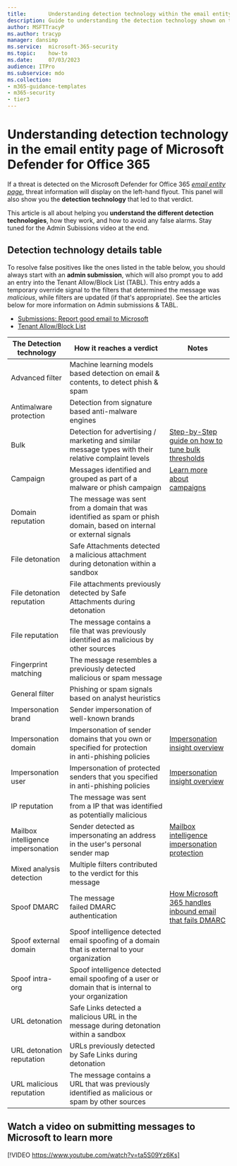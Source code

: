 ```yaml
---
title:       Understanding detection technology within the email entity page in Microsoft Defender for Office 365
description: Guide to understanding the detection technology shown on the email entity page in Microsoft Defender for Office 365, what the detection technologies mean, how they're triggered, and how to resolve false positives (see the admin submission video).
author: MSFTTracyP
ms.author: tracyp
manager: dansimp
ms.service:  microsoft-365-security
ms.topic:    how-to
ms.date:     07/03/2023
audience: ITPro
ms.subservice: mdo
ms.collection:
- m365-guidance-templates
- m365-security
- tier3
---
```


# Understanding detection technology in the email entity page of Microsoft Defender for Office 365

If a threat is detected on the Microsoft Defender for Office 365 [*email entity page*](/microsoft-365/security/office-365-security/mdo-email-entity-page), threat information will display on the left-hand flyout. This panel will also show you the **detection technology** that led to that verdict.

This article is all about helping you **understand the different detection technologies**, how they work, and how to avoid any false alarms. Stay tuned for the Admin Subissions video at the end.

## Detection technology details table

To resolve false positives like the ones listed in the table below, you should always start with an **admin submission**, which will also prompt you to add an entry into the Tenant Allow/Block List (TABL). This entry adds a temporary override signal to the filters that determined the message was *malicious*, while filters are updated (if that's appropriate). See the articles below for more information on Admin submissions & TABL.

- [Submissions: Report good email to Microsoft](../submissions-admin.md)
- [Tenant Allow/Block List](../tenant-allow-block-list-about.md)

|The Detection technology|How it reaches a verdict|Notes|
| -------- | -------- | -------- |
|Advanced filter|Machine learning models based detection on email & contents, to detect phish & spam|
|Antimalware protection|Detection from signature based anti-malware engines||
|Bulk|Detection for advertising / marketing and similar message types with their relative complaint levels|[Step-by-Step guide on how to tune bulk thresholds](tune-bulk-mail-filtering-walkthrough.md)|
|Campaign|Messages identified and grouped as part of a malware or phish campaign|[Learn more about campaigns](track-and-respond-to-emerging-threats-with-campaigns.md)|
|Domain reputation|The message was sent from a domain that was identified as spam or phish domain, based on internal or external signals||
|File detonation|Safe Attachments detected a malicious attachment during detonation within a sandbox||
|File detonation reputation|File attachments previously detected by Safe Attachments during detonation||
|File reputation|The message contains a file that was previously identified as malicious by other sources||
|Fingerprint matching|The message resembles a previously detected malicious or spam message||
|General filter|Phishing or spam signals based on analyst heuristics||
|Impersonation brand|Sender impersonation of well-known brands||
|Impersonation domain|Impersonation of sender domains that you own or specified for protection in anti-phishing policies|[Impersonation insight overview](../anti-phishing-mdo-impersonation-insight.md)|
|Impersonation user|Impersonation of protected senders that you specified in anti-phishing policies|[Impersonation insight overview](../anti-phishing-mdo-impersonation-insight.md)|
|IP reputation|The message was sent from a IP that was identified as potentially malicious||
|Mailbox intelligence impersonation|Sender detected as impersonating an address in the user's personal sender map|[Mailbox intelligence impersonation protection](../anti-phishing-policies-about.md)|
|Mixed analysis detection|Multiple filters contributed to the verdict for this message||
|Spoof DMARC|The message failed DMARC authentication|[How Microsoft 365 handles inbound email that fails DMARC](../email-authentication-dmarc-configure.md)|
|Spoof external domain|Spoof intelligence detected email spoofing of a domain that is external to your organization||
|Spoof intra-org|Spoof intelligence detected email spoofing of a user or domain that is internal to your organization||
|URL detonation|Safe Links detected a malicious URL in the message during detonation within a sandbox||
|URL detonation reputation|URLs previously detected by Safe Links during detonation||
|URL malicious reputation|The message contains a URL that was previously identified as malicious or spam by other sources||

## Watch a video on submitting messages to Microsoft to learn more
[!VIDEO https://www.youtube.com/watch?v=ta5S09Yz6Ks]
